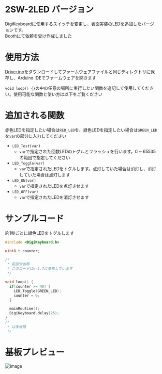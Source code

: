 # 2SW-2LED バージョン

DigiKeyboardに使用するスイッチを変更し、表面実装のLEDを追加したバージョンです。  
Boothにて依頼を受け作成しました

# 使用方法

[Driver.ino](./Driver/Driver.ino)をダウンロードしてファームウェアファイルと同じディレクトリに保存し、Arduino IDEでファームウェアを開きます  

`void loop() {}`の中の任意の場所に実行したい関数を追記して使用してください。使用可能な関数と使い方は以下をご覧ください

# 追加される関数

赤色LEDを指定したい場合は`RED_LED`を、緑色LEDを指定したい場合は`GREEN_LED`を`var`の部分に入力してください

- `LED_Test(var)`
  - `var`で指定された回数LEDのトグルとフラッシュを行います。0 ~ 65535の範囲で指定してください
- `LED_Toggle(var)`
  - `var`で指定されたLEDをトグルします。点灯していた場合は消灯し、消灯していた場合は点灯します
- `LED_ON(var)`
  - `var`で指定されたLEDを点灯させます
- `LED_OFF(var)`
  - `var`で指定されたLEDを消灯させます

# サンプルコード

約1秒ごとに緑色LEDをトグルします

```cpp
#include <DigiKeyboard.h>

uint8_t counter;

/*
 * 前部分省略
 * このコードはv-1.7に準拠しています
 */

void loop() {
  if(counter >= 40) {
    LED_Toggle(GREEN_LED);
    counter = 0;
  }

  mainRoutine();
  DigiKeyboard.delay(25);
}
/*
 * 以後省略
 */
```

# 基板プレビュー

![image](https://user-images.githubusercontent.com/91242561/180484413-6d5b2b4a-6502-4aed-8835-03e84b62e1b4.png)

